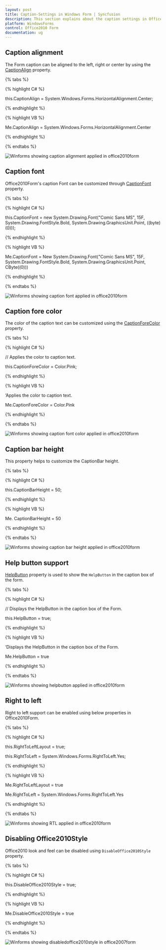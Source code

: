 ```yaml
---
layout: post
title: Caption-Settings in Windows Form | Syncfusion
description: This section explains about the caption settings in Office2010Form and more details for windows forms.
platform: WindowsForms
control: Office2010 Form
documentation: ug
---
```


## Caption alignment

The Form caption can be aligned to the left, right or center by using the [CaptionAlign](https://help.syncfusion.com/cr/windowsforms/Syncfusion.Shared.Base~Syncfusion.Windows.Forms.Office2010Form~CaptionAlign.html) property.

{% tabs %}

{% highlight C# %}

this.CaptionAlign = System.Windows.Forms.HorizontalAlignment.Center;

{% endhighlight %}

{% highlight VB %}

Me.CaptionAlign = System.Windows.Forms.HorizontalAlignment.Center 

{% endhighlight %}

{% endtabs %}

![Winforms showing caption alignment applied in office2010form](Caption-Settings_images/CaptionAlignment.png)

## Caption font

Office2010Form's caption Font can be customized through [CaptionFont](https://help.syncfusion.com/cr/windowsforms/Syncfusion.Shared.Base~Syncfusion.Windows.Forms.Office2010Form~CaptionFont.html) property.

{% tabs %}

{% highlight C# %}

this.CaptionFont = new System.Drawing.Font("Comic Sans MS", 15F, System.Drawing.FontStyle.Bold, System.Drawing.GraphicsUnit.Point, ((byte)(0)));

{% endhighlight %}

{% highlight VB %}

Me.CaptionFont = New System.Drawing.Font("Comic Sans MS", 15F, System.Drawing.FontStyle.Bold, System.Drawing.GraphicsUnit.Point, CByte((0))) 

{% endhighlight %}

{% endtabs %}

![Winforms showing caption font applied in office2010form](Caption-Settings_images/CaptionFont.png)


## Caption fore color

The color of the caption text can be customized using the [CaptionForeColor](https://help.syncfusion.com/cr/windowsforms/Syncfusion.Shared.Base~Syncfusion.Windows.Forms.Office2010Form~CaptionForeColor.html) property.

{% tabs %}

{% highlight C# %}

// Applies the color to caption text.

this.CaptionForeColor = Color.Pink;

{% endhighlight %}

{% highlight VB %}

‘Applies the color to caption text.

Me.CaptionForeColor = Color.Pink

{% endhighlight %}

{% endtabs %}

![Winforms showing caption font color applied in office2010form](Caption-Settings_images/CaptionForeColor.png)

## Caption bar height

This property helps to customize the CaptionBar height.

{% tabs %}

{% highlight C# %}

this.CaptionBarHeight = 50;

{% endhighlight %}

{% highlight VB %}

Me. CaptionBarHeight = 50

{% endhighlight %}

{% endtabs %}

![Winforms showing caption bar height applied in office2010form](Caption-Settings_images/CaptionBarHeight.png)



## Help button support

[HelpButton](https://help.syncfusion.com/cr/windowsforms/Syncfusion.Edit.Windows~Syncfusion.Windows.Forms.Localization.Localizer+EditResourceIdentifiers+LanguageColoringConfigurationDialog~HelpButton.html) property is used to show the `HelpButton` in the caption box of the form.

{% tabs %}

{% highlight C# %}

// Displays the HelpButton in the caption box of the Form.

 this.HelpButton = true;

{% endhighlight %}

{% highlight VB %}

‘Displays the HelpButton in the caption box of the Form.

 Me.HelpButton = true

{% endhighlight %}

{% endtabs %}

![Winforms showing helpbutton applied in office2010form](Caption-Settings_images/HelpButton.png)

## Right to left

Right to left support can be enabled using below properties in Office2010Form.

{% tabs %}

{% highlight C# %}

this.RightToLeftLayout = true;
 
this.RightToLeft = System.Windows.Forms.RightToLeft.Yes;

{% endhighlight %}

{% highlight VB %}

Me.RightToLeftLayout = true
 
Me.RightToLeft = System.Windows.Forms.RightToLeft.Yes 

{% endhighlight %}

{% endtabs %}

![Winforms showing RTL applied in office2010form](Caption-Settings_images/rtlsupport.png)

## Disabling Office2010Style

Office2010 look and feel can be disabled using `DisableOffice2010Style` property.

{% tabs %}

{% highlight C# %}

this.DisableOffice2010Style = true;

{% endhighlight %}


{% highlight VB %}

Me.DisableOffice2010Style = true
 
{% endhighlight %}

{% endtabs %}


![Winforms showing disabledoffice2010style in office2007form](Caption-Settings_images/image1.png)